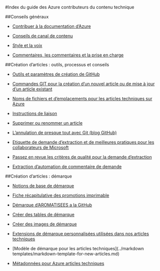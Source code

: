 <properties title="" pageTitle="Index du guide des Azure contributeurs du contenu technique" description="Répertorie les articles disponibles dans le guide de l’Azure contributeurs du contenu technique pour azure.microsoft.com." metaKeywords="" services="" solutions="" documentationCenter="" authors="tysonn" videoId="" scriptId="" manager="carolz" />

<tags ms.service="contributor-guide" ms.devlang="" ms.topic="article" ms.tgt_pltfrm="" ms.workload="" ms.date="12/19/2014" ms.author="tysonn" />

#<a name="azure-technical-content-contributors-guide-index"></a>Index du guide des Azure contributeurs du contenu technique

##<a name="general-guidance"></a>Conseils généraux

- [Contribuer à la documentation d’Azure](./../README.md)

- [Conseils de canal de contenu](content-channel-guidance.md)

- [Style et la voix](style-and-voice.md)

- [Commentaires, les commentaires et la prise en charge](feedback-and-comments.md)


##<a name="authoring-articles-tools-processes-guidance"></a>Création d’articles : outils, processus et conseils

- [Outils et paramètres de création de GitHub](tools-and-setup.md)

- [Commandes GIT pour la création d’un nouvel article ou de mise à jour d’un article existant](git-commands-for-master.md)

<!-- [Git commands for staging an article on the internal preview site](./git-commands-for-sandbox.md)-->

- [Noms de fichiers et d’emplacements pour les articles techniques sur Azure](file-names-and-locations.md)

- [Instructions de liaison](create-links-markdown.md/)

- [Supprimer ou renommer un article](retire-or-rename-an-article.md)

- [L’annulation de presque tout avec Git (blog GitHub)](https://github.com/blog/2019-how-to-undo-almost-anything-with-git)

- [Etiquette de demande d’extraction et de meilleures pratiques pour les collaborateurs de Microsoft](contributor-guide-pull-request-etiquette.md)

- [Passez en revue les critères de qualité pour la demande d’extraction](contributor-guide-pr-criteria.md)

- [Extraction d’automation de commentaire de demande](contributor-guide-pull-request-comments.md)


##<a name="authoring-articles-markdown"></a>Création d’articles : démarque

- [Notions de base de démarque](https://help.github.com/articles/markdown-basics/)

- [Fiche récapitulative des promotions imprimable](./media/documents/markdown-cheatsheet.pdf?raw=true)

- [Démarque d’AROMATISEES a la GitHub](https://help.github.com/articles/github-flavored-markdown/)

- [Créer des tables de démarque](create-tables-markdown.md)

- [Créer des images de démarque](create-images-markdown.md)

- [Extensions de démarque personnalisées utilisées dans nos articles techniques](custom-markdown-extensions.md)

- [Modèle de démarque pour les articles techniques](../markdown templates/markdown-template-for-new-articles.md)

- [Métadonnées pour Azure articles techniques](article-metadata.md)
